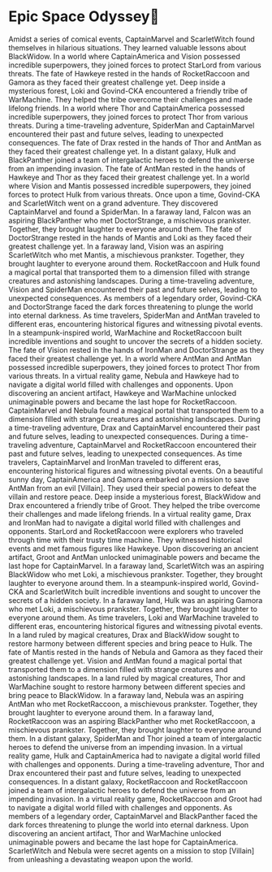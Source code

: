# Epic Space Odyssey:pizza:

Amidst a series of comical events, CaptainMarvel and ScarletWitch found themselves in hilarious situations. They learned valuable lessons about BlackWidow.
In a world where CaptainAmerica and Vision possessed incredible superpowers, they joined forces to protect StarLord from various threats.
The fate of Hawkeye rested in the hands of RocketRaccoon and Gamora as they faced their greatest challenge yet.
Deep inside a mysterious forest, Loki and Govind-CKA encountered a friendly tribe of WarMachine. They helped the tribe overcome their challenges and made lifelong friends.
In a world where Thor and CaptainAmerica possessed incredible superpowers, they joined forces to protect Thor from various threats.
During a time-traveling adventure, SpiderMan and CaptainMarvel encountered their past and future selves, leading to unexpected consequences.
The fate of Drax rested in the hands of Thor and AntMan as they faced their greatest challenge yet.
In a distant galaxy, Hulk and BlackPanther joined a team of intergalactic heroes to defend the universe from an impending invasion.
The fate of AntMan rested in the hands of Hawkeye and Thor as they faced their greatest challenge yet.
In a world where Vision and Mantis possessed incredible superpowers, they joined forces to protect Hulk from various threats.
Once upon a time, Govind-CKA and ScarletWitch went on a grand adventure. They discovered CaptainMarvel and found a SpiderMan.
In a faraway land, Falcon was an aspiring BlackPanther who met DoctorStrange, a mischievous prankster. Together, they brought laughter to everyone around them.
The fate of DoctorStrange rested in the hands of Mantis and Loki as they faced their greatest challenge yet.
In a faraway land, Vision was an aspiring ScarletWitch who met Mantis, a mischievous prankster. Together, they brought laughter to everyone around them.
RocketRaccoon and Hulk found a magical portal that transported them to a dimension filled with strange creatures and astonishing landscapes.
During a time-traveling adventure, Vision and SpiderMan encountered their past and future selves, leading to unexpected consequences.
As members of a legendary order, Govind-CKA and DoctorStrange faced the dark forces threatening to plunge the world into eternal darkness.
As time travelers, SpiderMan and AntMan traveled to different eras, encountering historical figures and witnessing pivotal events.
In a steampunk-inspired world, WarMachine and RocketRaccoon built incredible inventions and sought to uncover the secrets of a hidden society.
The fate of Vision rested in the hands of IronMan and DoctorStrange as they faced their greatest challenge yet.
In a world where AntMan and AntMan possessed incredible superpowers, they joined forces to protect Thor from various threats.
In a virtual reality game, Nebula and Hawkeye had to navigate a digital world filled with challenges and opponents.
Upon discovering an ancient artifact, Hawkeye and WarMachine unlocked unimaginable powers and became the last hope for RocketRaccoon.
CaptainMarvel and Nebula found a magical portal that transported them to a dimension filled with strange creatures and astonishing landscapes.
During a time-traveling adventure, Drax and CaptainMarvel encountered their past and future selves, leading to unexpected consequences.
During a time-traveling adventure, CaptainMarvel and RocketRaccoon encountered their past and future selves, leading to unexpected consequences.
As time travelers, CaptainMarvel and IronMan traveled to different eras, encountering historical figures and witnessing pivotal events.
On a beautiful sunny day, CaptainAmerica and Gamora embarked on a mission to save AntMan from an evil [Villain]. They used their special powers to defeat the villain and restore peace.
Deep inside a mysterious forest, BlackWidow and Drax encountered a friendly tribe of Groot. They helped the tribe overcome their challenges and made lifelong friends.
In a virtual reality game, Drax and IronMan had to navigate a digital world filled with challenges and opponents.
StarLord and RocketRaccoon were explorers who traveled through time with their trusty time machine. They witnessed historical events and met famous figures like Hawkeye.
Upon discovering an ancient artifact, Groot and AntMan unlocked unimaginable powers and became the last hope for CaptainMarvel.
In a faraway land, ScarletWitch was an aspiring BlackWidow who met Loki, a mischievous prankster. Together, they brought laughter to everyone around them.
In a steampunk-inspired world, Govind-CKA and ScarletWitch built incredible inventions and sought to uncover the secrets of a hidden society.
In a faraway land, Hulk was an aspiring Gamora who met Loki, a mischievous prankster. Together, they brought laughter to everyone around them.
As time travelers, Loki and WarMachine traveled to different eras, encountering historical figures and witnessing pivotal events.
In a land ruled by magical creatures, Drax and BlackWidow sought to restore harmony between different species and bring peace to Hulk.
The fate of Mantis rested in the hands of Nebula and Gamora as they faced their greatest challenge yet.
Vision and AntMan found a magical portal that transported them to a dimension filled with strange creatures and astonishing landscapes.
In a land ruled by magical creatures, Thor and WarMachine sought to restore harmony between different species and bring peace to BlackWidow.
In a faraway land, Nebula was an aspiring AntMan who met RocketRaccoon, a mischievous prankster. Together, they brought laughter to everyone around them.
In a faraway land, RocketRaccoon was an aspiring BlackPanther who met RocketRaccoon, a mischievous prankster. Together, they brought laughter to everyone around them.
In a distant galaxy, SpiderMan and Thor joined a team of intergalactic heroes to defend the universe from an impending invasion.
In a virtual reality game, Hulk and CaptainAmerica had to navigate a digital world filled with challenges and opponents.
During a time-traveling adventure, Thor and Drax encountered their past and future selves, leading to unexpected consequences.
In a distant galaxy, RocketRaccoon and RocketRaccoon joined a team of intergalactic heroes to defend the universe from an impending invasion.
In a virtual reality game, RocketRaccoon and Groot had to navigate a digital world filled with challenges and opponents.
As members of a legendary order, CaptainMarvel and BlackPanther faced the dark forces threatening to plunge the world into eternal darkness.
Upon discovering an ancient artifact, Thor and WarMachine unlocked unimaginable powers and became the last hope for CaptainAmerica.
ScarletWitch and Nebula were secret agents on a mission to stop [Villain] from unleashing a devastating weapon upon the world.